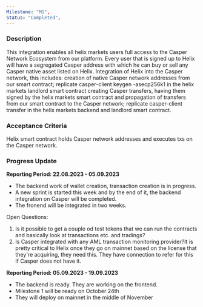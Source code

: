 ```yaml
---
Milestone: "M1",
Status: "Completed",
---
```

<!--lang:en--> 
### Description

This integration enables all helix markets users full access to the Casper Network Ecosystem from our platform. Every user that is signed up to Helix will have a segregated Casper address with which he can buy or sell any Casper native asset listed on Helix.
Integration of Helix into the Casper network, this includes:
creation of native Casper network addresses from our smart contract; replicate casper-client keygen -asecp256k1 in the helix markets landlord smart contract creating Casper transfers, having them signed by the helix markets smart contract and propagation of transfers from our smart contract to the Casper network; replicate casper-client transfer in the helix markets backend and landlord smart contract.

### Acceptance Criteria
Helix smart contract holds Casper network addresses and executes txs on the Casper network.


### Progress Update

**Reporting Period: 22.08.2023 - 05.09.2023**
- The backend work of wallet creation, transaction creation is in progress.
- A new sprint is started this week and by the end of it, the backend integration on Casper will be completed. 
- The fronend will be integrated in two weeks.

Open Questions: 
1. Is it possible to get a couple od test tokens that we can run the contracts and basically look at transactions etc. and tradings?
2. Is Casper integrated with any AML transaction monitoring provider?It is pretty critical to Helix once they go on mainnet based on the license that they're acquiring, they need this. They have connection to refer for this If Casper does not have it. 


**Reporting Period: 05.09.2023 - 19.09.2023**
- The backend is ready. They are working on the frontend.
- Milestone 1 will be ready on October 24th
- They will deploy on mainnet in the middle of November
